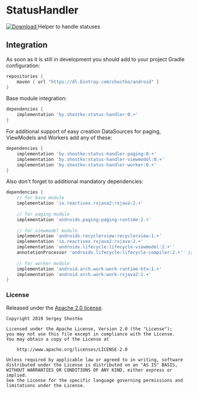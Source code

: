 # StatusHandler

[ ![Download](https://api.bintray.com/packages/shostko/android/status-handler/images/download.svg) ](https://bintray.com/shostko/android/SimpleAdapter/_latestVersion)
Helper to handle statuses

## Integration

As soon as it is still in development you should add to your project Gradle configuration:

```gradle
repositories {
    maven { url "https://dl.bintray.com/shostko/android" }
}
```

Base module integration:
```gradle
dependencies {
    implementation 'by.shostko:status-handler:0.+'
}
```

For additional support of easy creation DataSources for paging, ViewModels and Workers add any of these:
```gradle
dependencies {
    implementation 'by.shostko:status-handler-paging:0.+'
    implementation 'by.shostko:status-handler-viewmodel:0.+'
    implementation 'by.shostko:status-handler-worker:0.+'
}
```

Also don't forget to additional mandatory dependencies:
```gradle
dependencies {
    // for base module
    implementation 'io.reactivex.rxjava2:rxjava:2.+' 
    
    // for paging module
    implementation 'androidx.paging:paging-runtime:2.+'
    
    // for viewmodel module
    implementation 'androidx.recyclerview:recyclerview:1.+'
    implementation 'io.reactivex.rxjava2:rxjava:2.+'
    implementation 'androidx.lifecycle:lifecycle-viewmodel:2.+''
    annotationProcessor 'androidx.lifecycle:lifecycle-compiler:2.+'' // use kapt for kotlin
    
    // for worker module
    implementation 'android.arch.work:work-runtime-ktx:1.+'
    implementation 'android.arch.work:work-rxjava2:1.+'
}
```

### License

Released under the [Apache 2.0 license](LICENSE).

```
Copyright 2019 Sergey Shostko

Licensed under the Apache License, Version 2.0 (the "License");
you may not use this file except in compliance with the License.
You may obtain a copy of the License at

    http://www.apache.org/licenses/LICENSE-2.0

Unless required by applicable law or agreed to in writing, software
distributed under the License is distributed on an "AS IS" BASIS,
WITHOUT WARRANTIES OR CONDITIONS OF ANY KIND, either express or implied.
See the License for the specific language governing permissions and
limitations under the License.
```
